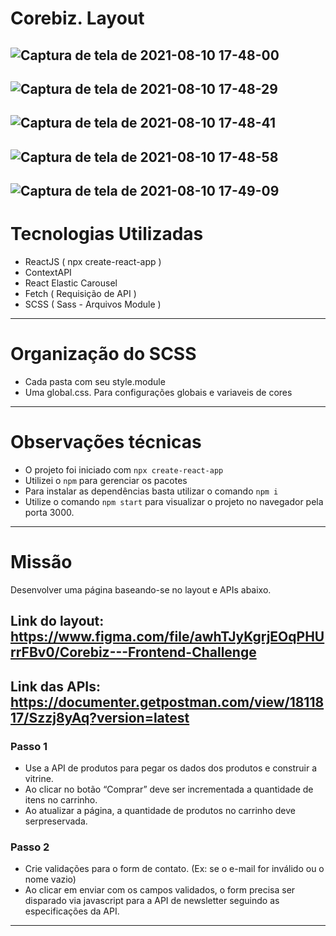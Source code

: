 # Corebiz. Layout

![Captura de tela de 2021-08-10 17-48-00](https://user-images.githubusercontent.com/77814658/128933142-2f221028-17e5-4597-ae54-f5a57bf8cc21.png)
---
![Captura de tela de 2021-08-10 17-48-29](https://user-images.githubusercontent.com/77814658/128933147-f09e7129-72e0-4028-b3a5-24a3d681dba2.png)
---
![Captura de tela de 2021-08-10 17-48-41](https://user-images.githubusercontent.com/77814658/128933150-bad75428-e9bb-4678-91a0-75b043beaab7.png)
---
![Captura de tela de 2021-08-10 17-48-58](https://user-images.githubusercontent.com/77814658/128933151-7ab7be5f-3fe7-44c5-b243-7063f88a603c.png)
---
![Captura de tela de 2021-08-10 17-49-09](https://user-images.githubusercontent.com/77814658/128933154-afc5f565-8359-44b0-9de5-ff96873d444d.png)
---

# Tecnologias Utilizadas

- ReactJS ( npx create-react-app )
- ContextAPI
- React Elastic Carousel
- Fetch ( Requisição de API )
- SCSS ( Sass - Arquivos Module )

---

# Organização do SCSS

- Cada pasta com seu style.module
- Uma global.css. Para configurações globais e variaveis de cores

---


# Observações técnicas

 - O projeto foi iniciado com `npx create-react-app`
 - Utilizei o `npm` para gerenciar os pacotes
 - Para instalar as dependências basta utilizar o comando `npm i`
 - Utilize o comando `npm start` para visualizar o projeto no navegador pela porta 3000.
---
#  Missão

Desenvolver uma página baseando-se no layout e APIs abaixo.

**Link do layout:** 
https://www.figma.com/file/awhTJyKgrjEOqPHUrrFBv0/Corebiz---Frontend-Challenge
---
**Link das APIs:** 
https://documenter.getpostman.com/view/1811817/Szzj8yAq?version=latest
---

### Passo 1
-  Use a API de produtos para pegar os dados dos produtos e construir a vitrine.
-  Ao clicar no botão “Comprar” deve ser incrementada a quantidade de itens no carrinho.
-  Ao atualizar a página, a quantidade de produtos no carrinho deve serpreservada.


### Passo 2
-  Crie validações para o form de contato. (Ex: se o e-mail for inválido ou o nome vazio)
-  Ao clicar em enviar com os campos validados, o form precisa ser disparado via javascript para a API de newsletter seguindo as especificações da API.

---
